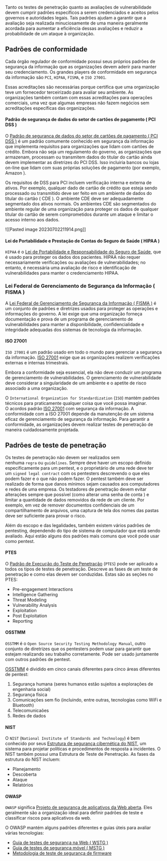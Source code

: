 Tanto os testes de penetração quanto as avaliações de vulnerabilidade devem cumprir padrões específicos a serem credenciados e aceitos pelos governos e autoridades legais. Tais padrões ajudam a garantir que a avaliação seja realizada minuciosamente de uma maneira geralmente acordada para aumentar a eficiência dessas avaliações e reduzir a probabilidade de um ataque à organização.

## Padrões de conformidade

Cada órgão regulador de conformidade possui seus próprios padrões de segurança da informação que as organizações devem aderir para manter seu credenciamento. Os grandes players de conformidade em segurança da informação são `PCI`, `HIPAA`, `FISMA`, e `ISO 27001`.

Essas acreditações são necessárias porque certifica que uma organização teve um fornecedor terceirizado para avaliar seu ambiente. As organizações também contam com essas acreditações para operações comerciais, uma vez que algumas empresas não fazem negócios sem acreditações específicas das organizações.

#### Padrão de segurança de dados do setor de cartões de pagamento ( PCI DSS )

O [Padrão de segurança de dados do setor de cartões de pagamento ( PCI DSS )](https://www.pcisecuritystandards.org/pci_security/) é um padrão comumente conhecido em segurança da informação que implementa requisitos para organizações que lidam com cartões de crédito. Embora não seja um regulamento do governo, as organizações que armazenam, processam ou transmitem dados do titular do cartão ainda devem implementar as diretrizes do PCI DSS. Isso incluiria bancos ou lojas on-line que lidam com suas próprias soluções de pagamento (por exemplo, Amazon ).

Os requisitos de DSS para PCI incluem verificação interna e externa de ativos. Por exemplo, qualquer dado de cartão de crédito que esteja sendo processado ou transmitido deve ser feito em um ambiente de dados do titular do cartão ( CDE ). O ambiente CDE deve ser adequadamente segmentado dos ativos normais. Os ambientes CDE são segmentados do ambiente regular de uma organização para proteger os dados de qualquer titular do cartão de serem comprometidos durante um ataque e limitar o acesso interno aos dados.

![[Pasted image 20230702211914.png]]

#### Lei de Portabilidade e Prestação de Contas do Seguro de Saúde ( HIPAA )

`HIPAA` é o [Lei de Portabilidade e Responsabilidade do Seguro de Saúde](https://www.hipaa.com/), que é usado para proteger os dados dos pacientes. HIPAA não requer necessariamente verificações ou avaliações de vulnerabilidades; no entanto, é necessária uma avaliação de risco e identificação de vulnerabilidades para manter o credenciamento HIPAA.

### Lei Federal de Gerenciamento de Segurança da Informação ( FISMA )

A [Lei Federal de Gerenciamento de Segurança da Informação ( FISMA )](https://www.cisa.gov/federal-information-security-modernization-act) é um conjunto de padrões e diretrizes usados para proteger as operações e informações do governo. A lei exige que uma organização forneça documentação e prova de um programa de gerenciamento de vulnerabilidades para manter a disponibilidade, confidencialidade e integridade adequadas dos sistemas de tecnologia da informação.

#### ISO 27001

`ISO 27001` é um padrão usado em todo o mundo para gerenciar a segurança da informação. [ISO 27001](https://www.iso.org/isoiec-27001-information-security.html) exige que as organizações realizem verificações externas e internas trimestrais.

Embora a conformidade seja essencial, ela não deve conduzir um programa de gerenciamento de vulnerabilidades. O gerenciamento de vulnerabilidade deve considerar a singularidade de um ambiente e o apetite de risco associado a uma organização.

O `International Organization for Standardization` (`ISO`) mantém padrões técnicos para praticamente qualquer coisa que você possa imaginar. O acordos padrão [ISO 27001](https://www.iso.org/isoiec-27001-information-security.html) com segurança da informação. A conformidade com a ISO 27001 depende da manutenção de um sistema eficaz de gerenciamento de segurança da informação. Para garantir a conformidade, as organizações devem realizar testes de penetração de maneira cuidadosamente projetada.

## Padrões de teste de penetração

Os testes de penetração não devem ser realizados sem nenhuma `regra` ou `guidelines`. Sempre deve haver um escopo definido especificamente para um pentest, e o proprietário de uma rede deve ter um `signed legal contract` com os pentesters descrevendo o que eles podem fazer e o que não podem fazer. O pentest também deve ser realizado de forma que danos mínimos sejam causados aos computadores e redes de uma empresa. Os testadores de penetração devem evitar alterações sempre que possível (como alterar uma senha de conta ) e limitar a quantidade de dados removidos da rede de um cliente. Por exemplo, em vez de remover documentos confidenciais de um compartilhamento de arquivos, uma captura de tela dos nomes das pastas deve ser suficiente para provar o risco.

Além do escopo e das legalidades, também existem vários padrões de pentesting, dependendo do tipo de sistema de computador que está sendo avaliado. Aqui estão alguns dos padrões mais comuns que você pode usar como pentest.

#### PTES

O [Padrão de Execução do Teste de Penetração](http://www.pentest-standard.org/index.php/Main_Page) (`PTES`) pode ser aplicado a todos os tipos de testes de penetração. Descreve as fases de um teste de penetração e como elas devem ser conduzidas. Estas são as seções no PTES:

- Pre-engagement Interactions
- Intelligence Gathering
- Threat Modeling
- Vulnerability Analysis
- Exploitation
- Post Exploitation
- Reporting

#### OSSTMM

`OSSTMM` é o `Open Source Security Testing Methodology Manual`, outro conjunto de diretrizes que os pentesters podem usar para garantir que estejam realizando seu trabalho corretamente. Pode ser usado juntamente com outros padrões de pentest.

[OSSTMM](https://www.isecom.org/OSSTMM.3.pdf) é dividido em cinco canais diferentes para cinco áreas diferentes de pentest:
1. Segurança humana (seres humanos estão sujeitos a explorações de engenharia social)
2. Segurança física
3. Comunicações sem fio (incluindo, entre outras, tecnologias como WiFi e Bluetooth)
4. Telecomunicaões
5. Redes de dados

#### NIST

O `NIST` (`National Institute of Standards and Technology`) é bem conhecido por seus [Estrutura de segurança cibernética do NIST](https://www.nist.gov/cyberframework), um sistema para projetar políticas e procedimentos de resposta a incidentes. O NIST também possui uma Estrutura de Teste de Penetração. As fases da estrutura do NIST incluem:
- Planejamento
- Descoberta
- Ataque
- Relatórios

#### OWASP

`OWASP` significa [Projeto de segurança de aplicativos da Web aberta](https://owasp.org/). Eles geralmente são a organização ideal para definir padrões de teste e classificar riscos para aplicativos da web.

O OWASP mantém alguns padrões diferentes e guias úteis para avaliar várias tecnologias:

- [Guia de testes de segurança na Web ( WSTG )](https://owasp.org/www-project-web-security-testing-guide/)
- [Guia de testes de segurança móvel ( MSTG )](https://owasp.org/www-project-mobile-security-testing-guide/)
- [Metodologia de teste de segurança de firmware](https://github.com/scriptingxss/owasp-fstm)